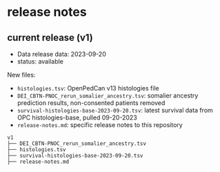 # release notes

## current release (v1)
- Data release data: 2023-09-20
- status: available

New files:
- `histologies.tsv`: OpenPedCan v13 histologies file
- `DEI_CBTN-PNOC_rerun_somalier_ancestry.tsv`: somalier ancestry prediction results, non-consented patients removed
- `survival-histologies-base-2023-09-20.tsv`: latest survival data from OPC histologies-base, pulled 09-20-2023 
- `release-notes.md`: specific release notes to this repository

```
v1
├── DEI_CBTN-PNOC_rerun_somalier_ancestry.tsv
├── histologies.tsv
├── survival-histologies-base-2023-09-20.tsv
├── release-notes.md
```